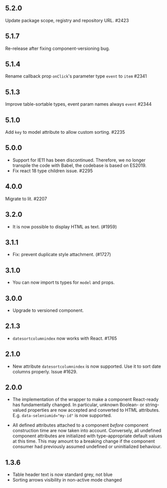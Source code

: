## 5.2.0

Update package scope, registry and repository URL. #2423

## 5.1.7

Re-release after fixing component-versioning bug.

## 5.1.4

Rename callback prop `onClick`'s parameter type `event` to `item` #2341

## 5.1.3

Improve table-sortable types, event param names always `event` #2344

## 5.1.0

Add `key` to model attribute to allow custom sorting. #2235

## 5.0.0

- Support for IE11 has been discontinued. Therefore, we no longer transpile the code with Babel, the codebase is based on ES2019.
- Fix react 18 type children issue. #2295

## 4.0.0

Migrate to lit. #2207

## 3.2.0

- It is now possible to display HTML as text. (#1959)

## 3.1.1

- Fix: prevent duplicate style attachment. (#1727)

## 3.1.0

- You can now import ts types for `model` and props.

## 3.0.0

- Upgrade to versioned component.

## 2.1.3

- `datesortcolumnindex` now works with React. #1765

## 2.1.0

- New attribute `datesortcolumnindex` is now supported. Use it to sort date columns properly. Issue #1629.

## 2.0.0

- The implementation of the wrapper to make a component React-ready has
  fundamentally changed. In particular, unknown Boolean- or
  string-valued properties are now accepted and converted to HTML
  attributes. E.g. `data-seleniumid="my-id"` is now supported.

- All defined attributes attached to a component _before_ component
  construction time are now taken into account. Conversely, all undefined
  component attributes are initialized with type-appropriate default
  values at this time. This may amount to a breaking change if the
  component consumer had previously assumed undefined or uninitialized
  behaviour.

## 1.3.6

- Table header text is now standard grey, not blue
- Sorting arrows visibility in non-active mode changed
